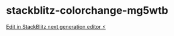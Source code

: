 # stackblitz-colorchange-mg5wtb

[Edit in StackBlitz next generation editor ⚡️](https://stackblitz.com/~/github.com/heyayush87/stackblitz-colorchange-mg5wtb)